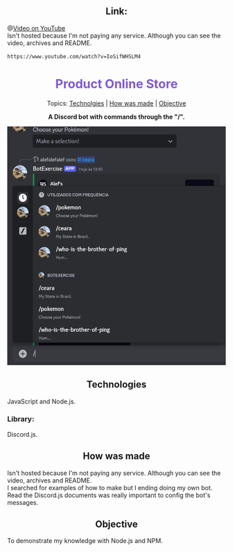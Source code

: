 <h2 align="center">Link:</h2>

@[Video on YouTube](https://www.youtube.com/watch?v=IoSifWHSLM4)
</br>
Isn't hosted because I'm not paying any service. Although you can see the video, archives and README.

```
https://www.youtube.com/watch?v=IoSifWHSLM4
```


<h1 align="center" style="color: #805ad5; font-weight: bold;">Product Online Store</h1>
<p align="center">
Topics: 
<a href="#tech">Technolgies</a> |
<a href="#how">How was made</a> |
<a href="#obj">Objective</a>
</p>


<p align="center">
<b>A Discord bot with commands through the "/".</b>
</p>


<p align="center">
  <p align="center">
    <img src="./assets/interface.png" height="550px">
  </p>
</p>


<h2 id="tech" align="center">Technologies</h2>
JavaScript and Node.js.

### Library:
Discord.js.


<h2 id="how" align="center">How was made</h2>
Isn't hosted because I'm not paying any service. Although you can see the video, archives and README.
</br>
I searched for examples of how to make but I ending doing my own bot.
</br>
Read the Discord.js documents was really important to config the bot's messages.


<h2 id="obj" align="center">Objective</h2>
To demonstrate my knowledge with Node.js and NPM.
